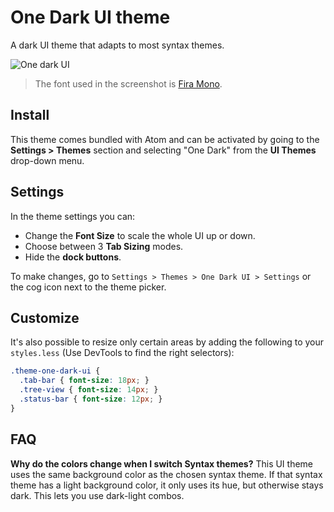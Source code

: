 # One Dark UI theme

A dark UI theme that adapts to most syntax themes.

![One dark UI](https://cloud.githubusercontent.com/assets/378023/26246818/08255b76-3cd6-11e7-9f6d-6ae3e16a89a9.png)

> The font used in the screenshot is [Fira Mono](https://github.com/mozilla/Fira).

## Install

This theme comes bundled with Atom and can be activated by going to the **Settings &gt; Themes** section and selecting "One Dark" from the **UI Themes** drop-down menu.

## Settings

In the theme settings you can:

* Change the **Font Size** to scale the whole UI up or down.
* Choose between 3 **Tab Sizing** modes.
* Hide the  **dock buttons**.

To make changes, go to `Settings > Themes > One Dark UI > Settings` or the cog icon next to the theme picker.

## Customize

It's also possible to resize only certain areas by adding the following to your `styles.less` \(Use DevTools to find the right selectors\):

```css
.theme-one-dark-ui {
  .tab-bar { font-size: 18px; }
  .tree-view { font-size: 14px; }
  .status-bar { font-size: 12px; }
}
```

## FAQ

**Why do the colors change when I switch Syntax themes?** This UI theme uses the same background color as the chosen syntax theme. If that syntax theme has a light background color, it only uses its hue, but otherwise stays dark. This lets you use dark-light combos.

